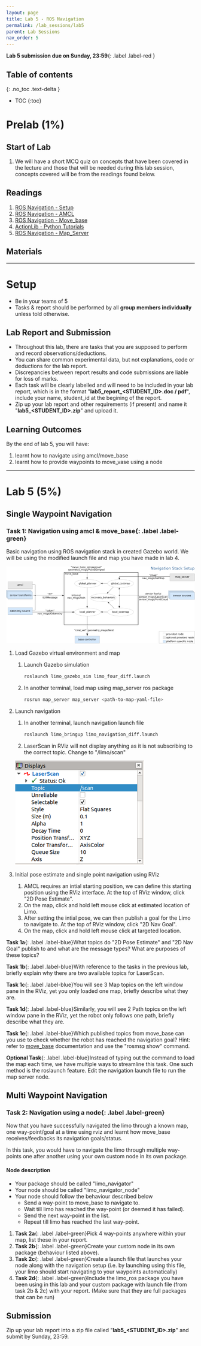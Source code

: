 ```yaml
---
layout: page
title: Lab 5 - ROS Navigation
permalink: /lab_sessions/lab5
parent: Lab Sessions
nav_order: 5
---
```

**Lab 5 submission due on Sunday, 23:59**{: .label .label-red }

## Table of contents
{: .no_toc .text-delta }

- TOC
{:toc}

# Prelab (1%)

## Start of Lab
1. We will have a short MCQ quiz on concepts that have been covered in the lecture and those that will be needed during this lab session, concepts covered will be from the readings found below.

## Readings
1. [ROS Navigation - Setup](http://wiki.ros.org/navigation/Tutorials/RobotSetup)
2. [ROS Navigation - AMCL](http://wiki.ros.org/amcl)
3. [ROS Navigation - Move_base](http://wiki.ros.org/move_base)
4. [ActionLib - Python Tutorials](http://wiki.ros.org/actionlib_tutorials/Tutorials)
5. [ROS Navigation - Map_Server](http://wiki.ros.org/map_server)

## Materials

----

# Setup
* Be in your teams of 5
* Tasks & report should be performed by all **group members individually** unless told otherwise.

## Lab Report and Submission
* Throughout this lab, there are tasks that you are supposed to perform and record observations/deductions.
* You can share common experimental data, but not explanations, code or deductions for the lab report.
* Discrepancies between report results and code submissions are liable for loss of marks.
* Each task will be clearly labelled and will need to be included in your lab report, which is in the format "**lab5\_report\_<STUDENT\_ID>.doc / pdf**", include your name, student_id at the begining of the report.
* Zip up your lab report and other requirements (if present) and name it "**lab5\_<STUDENT\_ID>.zip**" and upload it.

## Learning Outcomes
By the end of lab 5, you will have:
1. learnt how to navigate using amcl/move_base
2. learnt how to provide waypoints to move_vase using a node

----

# Lab 5 (5%) 

## Single Waypoint Navigation
### **Task 1: Navigation using amcl & move_base**{: .label .label-green}
Basic navigation using ROS navigation stack in created Gazebo world. We will be using the modified launch file and map you have made in lab 4.

![overview_tf_small](assets/overview_tf_small.png)

1. Load Gazebo virtual environment and map
    1. Launch Gazebo simulation
        
        ```bash
        roslaunch limo_gazebo_sim limo_four_diff.launch
        ```

    2. In another terminal, load map using map_server ros package

        ```bash
        rosrun map_server map_server <path-to-map-yaml-file>
        ``` 
2. Launch navigation
    1. In another terminal, launch navigation launch file 

        ```bash
        roslaunch limo_bringup limo_navigation_diff.launch
        ```

    2. LaserScan in RViz will not display anything as it is not subscribing to the correct topic. Change to "/limo/scan"

     ![Laserscan](assets/Laserscan.png)

3. Initial pose estimate and single point navigation using RViz
    1. AMCL requires an intial starting position, we can define this starting position using the RViz interface. At the top of RViz window, click "2D Pose Estimate". 
    2. On the map, click and hold left mouse click at estimated location of Limo. 
    3. After setting the intial pose, we can then publish a goal for the Limo to navigate to. At the top of RViz window, click "2D Nav Goal". 
    4. On the map, click and hold left mouse click at targeted location. 

**Task 1a**{: .label .label-blue}What topics do "2D Pose Estimate" and "2D Nav Goal" publish to and what are the message types? What are purposes of these topics?

**Task 1b**{: .label .label-blue}With reference to the tasks in the previous lab, briefly explain why there are two available topics for LaserScan.

**Task 1c**{: .label .label-blue}You will see 3 Map topics on the left window pane in the RViz, yet you only loaded one map, briefly describe what they are. 

**Task 1d**{: .label .label-blue}Similarly, you will see 2 Path topics on the left window pane in the RViz, yet the robot only follows one path, briefly describe what they are. 

**Task 1e**{: .label .label-blue}Which published topics from move_base can you use to check whether the robot has reached the navigation goal? Hint: refer to [move_base](http://wiki.ros.org/move_base) documentation and use the "rosmsg show" command.  

**Optional Task**{: .label .label-blue}Instead of typing out the command to load the map each time, we have multiple ways to streamline this task. One such method is the roslaunch feature. Edit the navigation launch file to run the map server node. 

## Multi Waypoint Navigation
### **Task 2: Navigation using a node**{: .label .label-green}
Now that you have successfully navigated the limo through a known map, one way-point/goal at a time using rviz and learnt how move_base receives/feedbacks its navigation goals/status.

In this task, you would have to navigate the limo through multiple way-points one after another using your own custom node in its own package. 

#### **Node description**
* Your package should be called "limo_navigator"
* Your node should be called "limo_navigator_node"
* Your node should follow the behaviour described below
   * Send a way-point to move_base to navigate to.
   * Wait till limo has reached the way-point (or deemed it has failed).
   * Send the next way-point in the list.
   * Repeat till limo has reached the last way-point.

1. **Task 2a**{: .label .label-green}Pick 4 way-points anywhere within your map, list these in your report.
2. **Task 2b**{: .label .label-green}Create your custom node in its own package (behaviour listed above).
3. **Task 2c**{: .label .label-green}Create a launch file that launches your node along with the navigation setup (i.e. by launching using this file, your limo should start navigating to your waypoints automatically)
4. **Task 2d**{: .label .label-green}Include the limo_ros package you have been using in this lab and your custom package with launch file (from task 2b & 2c) with your report. (Make sure that they are full packages that can be run)



## Submission
Zip up your lab report into a zip file called "**lab5\_<STUDENT\_ID>.zip**" and submit by Sunday, 23:59.